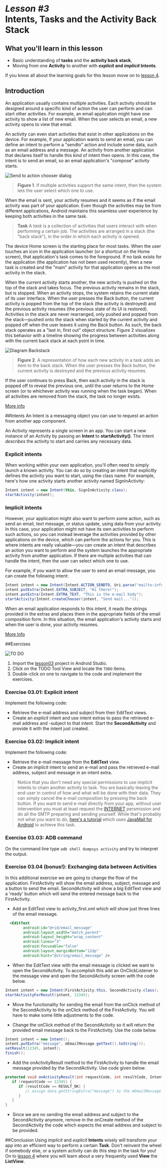 # _Lesson #3_<br/>Intents, Tasks and the Activity Back Stack

## What you'll learn in this lesson
* Basic understanding of **tasks** and the **activity back stack**,
* Moving from one **Activity** to another with **_explicit_ and _implicit_ Intents**.

If you know all about the learning goals for this lesson move on to [lesson 4](../section4/README.md).

## Introduction
An application usually contains multiple activities. Each activity should be designed around a specific kind of action the user can perform and can start other activities. For example, an email application might have one activity to show a list of new email. When the user selects an email, a new activity opens to view that email.

An activity can even start activities that exist in other applications on the device. For example, if your application wants to send an email, you can define an intent to perform a "sendto" action and include some data, such as an email address and a message. An activity from another application that declares itself to handle this kind of intent then opens. In this case, the intent is to send an email, so an email application's "compose" activity starts.

![Send to action chooser dialog](img/sendto_action_chooser_dialog.png)
> **Figure 1**. If multiple activities support the same intent, then the system lets the user select which one to use. 

When the email is sent, your activity resumes and it seems as if the email activity was part of your application. Even though the activities may be from different applications, Android maintains this seamless user experience by keeping both activities in the same task.

>**Task** A _task_ is a collection of activities that users interact with when performing a certain job. The activities are arranged in a stack (the "back stack"), in the order in which each activity is opened.

The device Home screen is the starting place for most tasks. When the user touches an icon in the application launcher (or a shortcut on the Home screen), that application's task comes to the foreground. If no task exists for the application (the application has not been used recently), then a new task is created and the "main" activity for that application opens as the root activity in the stack.

When the current activity starts another, the new activity is pushed on the top of the stack and takes focus. The previous activity remains in the stack, but is stopped. When an activity stops, the system retains the current state of its user interface. When the user presses the Back button, the current activity is popped from the top of the stack (the activity is destroyed) and the previous activity resumes (the previous state of its UI is restored). Activities in the stack are never rearranged, only pushed and popped from the stack—pushed onto the stack when started by the current activity and popped off when the user leaves it using the Back button. As such, the back stack operates as a "last in, first out" object structure. Figure 2 visualizes this behavior with a timeline showing the progress between activities along with the current back stack at each point in time.

![Diagram Backstack](img/diagram_backstack.png)
> **Figure 2**. A representation of how each new activity in a task adds an item to the back stack. When the user presses the Back button, the current activity is destroyed and the previous activity resumes.

If the user continues to press Back, then each activity in the stack is popped off to reveal the previous one, until the user returns to the Home screen (or to whichever activity was running when the task began). When all activities are removed from the stack, the task no longer exists.

[More info](http://developer.android.com/guide/components/tasks-and-back-stack.html)

##Intents
An Intent is a messaging object you can use to request an action from another app component. 

An Activity represents a single screen in an app. You can start a new instance of an Activity by passing an **Intent** to **startActivity()**. The Intent _describes_ the activity to start and carries any necessary data. 

### Explicit intents
When working within your own application, you'll often need to simply launch a known activity. You can do so by creating an intent that explicitly defines the activity you want to start, using the class name. For example, here's how one activity starts another activity named SignInActivity:

```java
Intent intent = new Intent(this, SignInActivity.class);
startActivity(intent);
```

### Implicit intents
However, your application might also want to perform some action, such as send an email, text message, or status update, using data from your activity. In this case, your application might not have its own activities to perform such actions, so you can instead leverage the activities provided by other applications on the device, which can perform the actions for you. This is where intents are really valuable—you can create an intent that describes an action you want to perform and the system launches the appropriate activity from another application. If there are multiple activities that can handle the intent, then the user can select which one to use. 

For example, if you want to allow the user to send an email message, you can create the following intent:

```java
Intent intent = new Intent(Intent.ACTION_SENDTO, Uri.parse("mailto:info@dutchaug.org"));
intent.putExtra(Intent.EXTRA_SUBJECT, "Hi there!");
intent.putExtra(Intent.EXTRA_TEXT, "This is the e-mail body");
startActivity(Intent.createChooser(intent, "Send mail..."));
```

 When an email application responds to this intent, it reads the strings provided in the extras and places them in the appropriate fields of the email composition form. In this situation, the email application's activity starts and when the user is done, your activity resumes.

[More Info](http://developer.android.com/guide/components/activities.html)

##Exercises

![TO DO](img/todo.png)

1. Import the [lesson03](lesson03) project in Android Studio.
1. Click on the TODO Tool View and locate the `TODO` items.
1. Double-click on one to navigate to the code and implement the exercises.

### Exercise 03.01: Explicit intent

Implement the following code: 
  * Retrieve the e-mail address and subject from their EditText views.
  * Create an _explicit_ intent and use intent extras to pass the retrieved e-mail address and -subject to that intent. Start the **SecondActivity** and provide it with the intent just created.

### Exercise 03.02: Implicit intent

Implement the following code: 
  * Retrieve the e-mail message from the **EditText** view.
  * Create an _implicit_ intent to send an e-mail and pass the retrieved e-mail address, subject and message in an intent extra.

> Notice that you don't need any special permissions to use implicit intents to chain another activity to task. You are basically leaving the end user in control of how and what will be done with their data. They can simply cancel the e-mail composition by pressing the back button. If you want to send e-mail directly from your app, without user intervention you must at least request the [INTERNET](http://developer.android.com/reference/android/Manifest.permission.html#INTERNET) persmission and do all the SMTP preparing and sending yourself. While that's probably not what you want to do, [here's a tutorial](http://mobiledevtuts.com/android/android-sdk-smtp-email-tutorial/) which uses [JavaMail for Android](https://code.google.com/p/javamail-android/) to achieve this task.

### Exercise 03.03: ADB command

On the command line type `adb shell dumpsys activity` and try to interpret the output.

### Exercise 03.04 (bonus!): Exchanging data between Activities

In this additional exercise we are going to change the flow of the application. FirstActivity will show the email address, subject, message and a button to send the email. SecondActivity will show a big EditText view and a 'ready' button which will send the entered message back to the FirstActivity.

* Add an EditText view to activity_first.xml which will show just three lines of the email message.

```xml
  <EditText
        android:id="@+id/email_message"
        android:layout_width="match_parent"
        android:layout_height="wrap_content"
        android:lines="3"
        android:focusable="false"
        android:layout_marginBottom="12dp"
        android:hint="@string/email_message" />
```  

* When the EditText view with the email message is clicked we want to open the SecondActivity. To accomplish this add an OnClickListener to the message view and open the SecondActivity screen with the code below.

```java
Intent intent = new Intent(FirstActivity.this, SecondActivity.class);
startActivityForResult(intent, 12345);
```

* Move the functionality for sending the email from the onClick method of the SecondActivity to the onClick method of the FirstActivity. You will have to make some little adjustments to the code.

* Change the onClick method of the SecondActivity so it will return the provided email message back to the FirstActivity. Use the code below.

```java
Intent intent = new Intent();
intent.putExtra("message", mEmailMessage.getText().toString());
setResult(12345, intent);
finish();
```

* Add the onActivityResult method to the FirstActivity to handle the email message provided by the SecondActivity. Use code given below.

```java
protected void onActivityResult(int requestCode, int resultCode, Intent data) {
   if (requestCode == 12345) {
      if (resultCode == RESULT_OK) {
         // assign data.getStringExtra("message") to the mEmailMessage EditText view.
      }
   }
}
```

* Since we are no sending the email address and subject to the SecondActivity anymore, remove in the onCreate method of the SecondActivity the code which expects the email address and subject to be provided.


##Conclusion
Using _implicit_ and _explicit_ **Intents** wisely will transform your app into an efficient way to perform a certain **Task**. Don't reinvent the wheel if somebody else, or a system activity can do this step in the task for you! On to [lesson 4](../section4/README.md) where you will learn about a very frequenlty used **View** the **ListView**.
